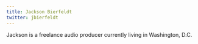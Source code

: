 ```yaml
---
title: Jackson Bierfeldt
twitter: jbierfeldt
---
```


Jackson is a freelance audio producer currently living in Washington, D.C.
